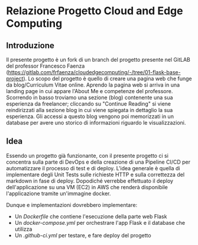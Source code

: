 # Relazione Progetto Cloud and Edge Computing
## Introduzione
Il presente progetto è un fork di un branch del progetto presente nel GitLAB del professor Francesco Faenza (https://gitlab.com/frfaenza/cloudedgecomputing/-/tree/01-flask-base-project). Lo scopo del progetto è quello di creare una pagina web che funge da blog/Curriculum Vitae online. Aprendo la pagina web si arriva in una landing page in cui appare l'About Me e competenze del professore. Scorrendo in basso troviamo una sezione (blog) contenente una sua esperienza da freelancer; cliccando su "Continue Reading" si viene reindirizzati alla sezione blog in cui viene spiegata in dettaglio la sua esperienza. Gli accessi a questo blog vengono poi memorizzati in un database per avere uno storico di informazioni riguardo le visualizzazioni.

## Idea
Essendo un progetto già funzionante, con il presente progetto ci si concentra sulla parte di DevOps e della creazione di una Pipeline CI/CD per automatizzare il processo di test e di deploy. L'idea generale è quella di implementare degli Unit Tests sulle richieste HTTP e sulla correttezza del markdown in fase di deploy. Dopodiché verrebbe effettuato il deploy dell'applicazione su una VM (EC2) in AWS che renderà disponibile l'applicazione tramite un'immagine docker.

Dunque e implementazioni dovrebbero implementare:
- Un *Dockerfile* che contiene l'esecuzione della parte web Flask
- Un *docker-compose.yml* per orchestrare l'app Flask e il database che utilizza
- Un *.github-ci.yml* per testare, e fare deploy del progetto